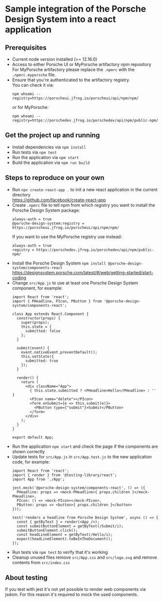 # Sample integration of the Porsche Design System into a react application

## Prerequisites
* Current node version installed (>= 12.16.0)
* Access to either Porsche UI or MyPorsche artifactory npm repository  
  For MyPorsche artifactory please replace the `.npmrc` with the
  `.npmrc.myporsche` file.
* Ensure that you're authenticated to the artifactory registry.  
  You can check it via:  
  ```
  npm whoami --registry=https://porscheui.jfrog.io/porscheui/api/npm/npm/
  ```  
  or for MyPorsche:  
  ```
  npm whoami --registry=https://porschedev.jfrog.io/porschedev/api/npm/public-npm/
  ```

## Get the project up and running
* Install dependencies via `npm install`
* Run tests via `npm test`
* Run the application via `npm start`
* Build the application via `npm run build`

## Steps to reproduce on your own
* Run `npx create-react-app .` to init a new react application in the current directory  
  https://github.com/facebook/create-react-app
* Create `.npmrc` file to tell npm from which registry you want to install the Porsche Design System
  package:  
  ```
  always-auth = true
  @porsche-design-system:registry = https://porscheui.jfrog.io/porscheui/api/npm/npm/
  ```
  If you want to use the MyPorsche registry use instead:
  ```
  always-auth = true
  registry = https://porschedev.jfrog.io/porschedev/api/npm/public-npm/
  ```
* Install the Porsche Design System `npm install @porsche-design-system/components-react`
  https://designsystem.porsche.com/latest/#/web/getting-started/start-coding
* Change `src/App.js` to use at least one Porsche Design System component, for example:
  ```
  import React from 'react';
  import { PHeadline, PIcon, PButton } from '@porsche-design-system/components-react';
  
  class App extends React.Component {
    constructor(props) {
      super(props);
      this.state = {
        submitted: false
      };
    }
  
    submit(event) {
      event.nativeEvent.preventDefault();
      this.setState({
        submitted: true
      });
    }
  
    render() {
      return (
        <div className="App">
          { this.state.submitted ? <PHeadline>Hello</PHeadline> : '' }
          <PIcon name="delete"></PIcon>
          <form onSubmit={e => this.submit(e)}>
            <PButton type={"submit"}>Submit</PButton>
          </form>
        </div>
      );
    }
  }
  
  export default App;
  ```
* Run the application ```npm start``` and check the page if the components are shown correctly
* Update tests for `src/App.js` in `src/App.test.js` to the new application code, for example:
  ```
  import React from 'react';
  import { render } from '@testing-library/react';
  import App from './App';
  
  jest.mock('@porsche-design-system/components-react', () => ({
    PHeadline: props => <mock-PHeadline>{ props.children }</mock-PHeadline>,
    PIcon: () => <mock-PIcon></mock-PIcon>,
    PButton: props => <button>{ props.children }</button>
  }));
  
  test('renders a headline from Porsche Design System', async () => {
    const { getByText } = render(<App />);
    const submitButtonElement = getByText(/Submit/i);
    submitButtonElement.click();
    const headLineElement = getByText(/Hello/i);
    expect(headLineElement).toBeInTheDocument();
  });
  ```
* Run tests via `npm test` to verify that it's working
* Cleanup unused files remove `src/App.css` and `src/logo.svg` and remove contents from `src/index.css`

## About testing
If you test with jest it's not yet possible to render web components via jsdom. For this reason it's required
to mock the used components.
